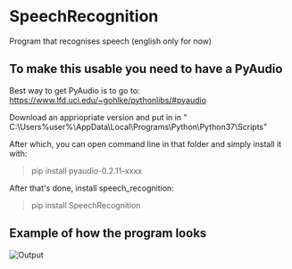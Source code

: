 # SpeechRecognition

 Program that recognises speech (english only for now)

## To make this usable you need to have a PyAudio

Best way to get PyAudio is to go to: <https://www.lfd.uci.edu/~gohlke/pythonlibs/#pyaudio>

Download an appriopriate version and put in in " C:\Users\%user%\AppData\Local\Programs\Python\Python37\Scripts"

After which, you can open command line in that folder and simply install it with:

>pip install pyaudio-0.2.11-xxxx

After that's done, install speech_recognition:

>pip install SpeechRecognition

## Example of how the program looks

![Output](https://i.imgur.com/z4Jigfb.png "Output")
